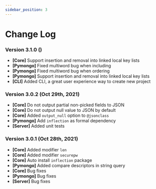 ```yaml
---
sidebar_position: 3
---
```

# Change Log

### Version 3.1.0 ()
* **[Core]** Support insertion and removal into linked local key lists
* **[Pymongo]** Fixed multiword bug when including
* **[Pymongo]** Fixed multiword bug when ordering
* **[Pymongo]** Support insertion and removal into linked local key lists
* **[CLI]** Added CLI, a great user experience way to create new project

### Version 3.0.2 (Oct 29th, 2021)
* **[Core]** Do not output partial non-picked fields to JSON
* **[Core]** Do not output null value to JSON by default
* **[Core]** Added `output_null` option to `@jsonclass`
* **[Pymongo]** Add `inflection` as formal dependency
* **[Server]** Added unit tests

### Version 3.0.1 (Oct 28th, 2021)
* **[Core]** Added modifier `len`
* **[Core]** Added modifier `securepw`
* **[Core]** Auto install `inflection` package
* **[Pymongo]** Added compare descriptors in string query
* **[Core]** Bug fixes
* **[Pymongo]** Bug fixes
* **[Server]** Bug fixes
